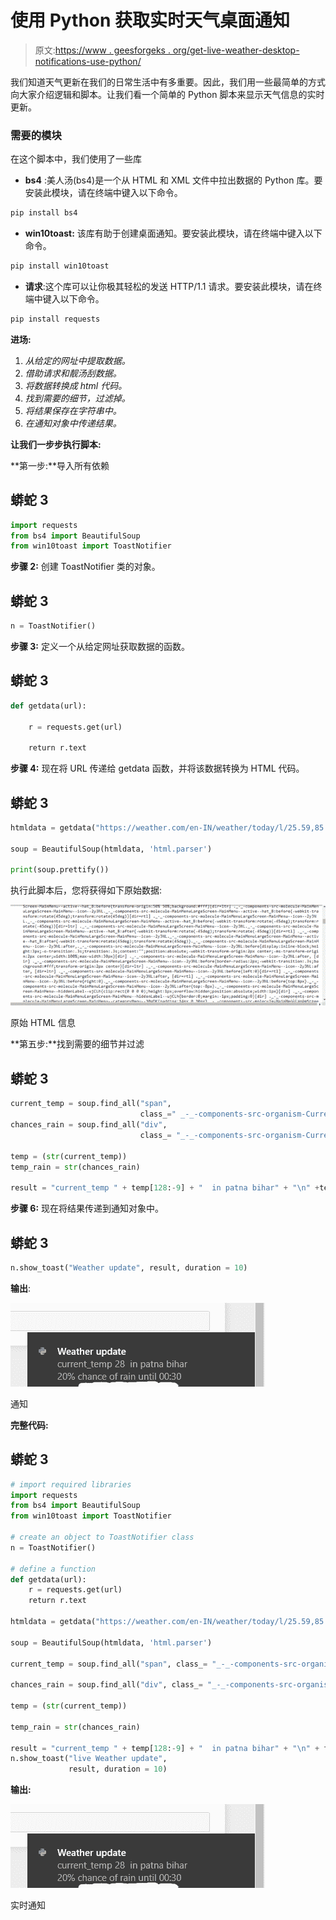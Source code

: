 # 使用 Python 获取实时天气桌面通知

> 原文:[https://www . geesforgeks . org/get-live-weather-desktop-notifications-use-python/](https://www.geeksforgeeks.org/get-live-weather-desktop-notifications-using-python/)

我们知道天气更新在我们的日常生活中有多重要。因此，我们用一些最简单的方式向大家介绍逻辑和脚本。让我们看一个简单的 Python 脚本来显示天气信息的实时更新。

### 需要的模块

在这个脚本中，我们使用了一些库

*   **bs4** :美人汤(bs4)是一个从 HTML 和 XML 文件中拉出数据的 Python 库。要安装此模块，请在终端中键入以下命令。

```py
pip install bs4
```

*   **win10toast:** 该库有助于创建桌面通知。要安装此模块，请在终端中键入以下命令。

```py
pip install win10toast
```

*   **请求**:这个库可以让你极其轻松的发送 HTTP/1.1 请求。要安装此模块，请在终端中键入以下命令。

```py
pip install requests

```

**进场:**

1.  *从给定的网址中提取数据。*
2.  *借助请求和靓汤刮数据。*
3.  *将数据转换成 html 代码。*
4.  *找到需要的细节，过滤掉。*
5.  *将结果保存在字符串中。*
6.  *在通知对象中传递结果。*

**让我们一步步执行脚本:**

**第一步:**导入所有依赖

## 蟒蛇 3

```py
import requests
from bs4 import BeautifulSoup
from win10toast import ToastNotifier
```

**步骤 2:** 创建 ToastNotifier 类的对象。

## 蟒蛇 3

```py
n = ToastNotifier()
```

**步骤 3:** 定义一个从给定网址获取数据的函数。

## 蟒蛇 3

```py
def getdata(url):

    r = requests.get(url)

    return r.text
```

**步骤 4:** 现在将 URL 传递给 getdata 函数，并将该数据转换为 HTML 代码。

## 蟒蛇 3

```py
htmldata = getdata("https://weather.com/en-IN/weather/today/l/25.59,85.14?par=google&temp=c/")

soup = BeautifulSoup(htmldata, 'html.parser')

print(soup.prettify())
```

执行此脚本后，您将获得如下原始数据:

![](img/0871f5ba5d734f1df107a95300270cd8.png)

原始 HTML 信息

**第五步:**找到需要的细节并过滤

## 蟒蛇 3

```py
current_temp = soup.find_all("span", 
                             class_=" _-_-components-src-organism-CurrentConditions-CurrentConditions--tempValue--MHmYY")
chances_rain = soup.find_all("div", 
                             class_= "_-_-components-src-organism-CurrentConditions-CurrentConditions--precipValue--2aJSf")

temp = (str(current_temp))   
temp_rain = str(chances_rain)

result = "current_temp " + temp[128:-9] + "  in patna bihar" + "\n" +temp_rain[131:-14]
```

**步骤 6:** 现在将结果传递到通知对象中。

## 蟒蛇 3

```py
n.show_toast("Weather update", result, duration = 10)
```

**输出**:

![](img/5d1fe83cc24149ddf5e34e341b3993bf.png)

通知

**完整代码:**

## 蟒蛇 3

```py
# import required libraries
import requests
from bs4 import BeautifulSoup
from win10toast import ToastNotifier

# create an object to ToastNotifier class
n = ToastNotifier()

# define a function
def getdata(url):
    r = requests.get(url)
    return r.text

htmldata = getdata("https://weather.com/en-IN/weather/today/l/25.59,85.14?par=google&temp=c/")

soup = BeautifulSoup(htmldata, 'html.parser')

current_temp = soup.find_all("span", class_= "_-_-components-src-organism-CurrentConditions-CurrentConditions--tempValue--MHmYY")

chances_rain = soup.find_all("div", class_= "_-_-components-src-organism-CurrentConditions-CurrentConditions--precipValue--2aJSf")

temp = (str(current_temp))

temp_rain = str(chances_rain)

result = "current_temp " + temp[128:-9] + "  in patna bihar" + "\n" + temp_rain[131:-14]
n.show_toast("live Weather update", 
             result, duration = 10)
```

**输出:**

![](img/5d1fe83cc24149ddf5e34e341b3993bf.png)

实时通知